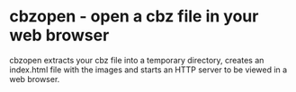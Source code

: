 # cbzopen - open a cbz file in your web browser

cbzopen extracts your cbz file into a temporary directory,
creates an index.html file with the images
and starts an HTTP server to be viewed in a web browser.
